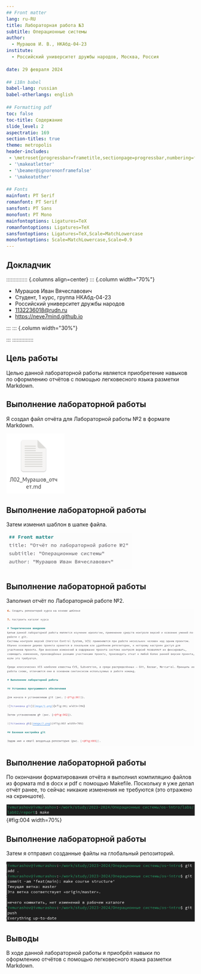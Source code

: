 ```yaml
---
## Front matter
lang: ru-RU
title: Лабораторная работа №3
subtitle: Операционные системы
author:
  - Мурашов И. В., НКАбд-04-23
institute:
  - Российский университет дружбы народов, Москва, Россия
  
date: 29 февраля 2024

## i18n babel
babel-lang: russian
babel-otherlangs: english

## Formatting pdf
toc: false
toc-title: Содержание
slide_level: 2
aspectratio: 169
section-titles: true
theme: metropolis
header-includes:
 - \metroset{progressbar=frametitle,sectionpage=progressbar,numbering=fraction}
 - '\makeatletter'
 - '\beamer@ignorenonframefalse'
 - '\makeatother'
 
## Fonts
mainfont: PT Serif
romanfont: PT Serif
sansfont: PT Sans
monofont: PT Mono
mainfontoptions: Ligatures=TeX
romanfontoptions: Ligatures=TeX
sansfontoptions: Ligatures=TeX,Scale=MatchLowercase
monofontoptions: Scale=MatchLowercase,Scale=0.9
---
```


## Докладчик

:::::::::::::: {.columns align=center}
::: {.column width="70%"}

  * Мурашов Иван Вячеславович
  * Cтудент, 1 курс, группа НКАбд-04-23
  * Российский университет дружбы народов
  * [1132236018@rudn.ru](mailto:1132236018@rudn.ru)
  * <https://neve7mind.github.io>

:::
::: {.column width="30%"}

:::
::::::::::::::

## Цель работы

Целью данной лабораторной работы является приобретение навыков по оформлению отчётов с помощью легковесного языка разметки Markdown.

## Выполнение лабораторной работы

Я создал файл отчёта для Лабораторной работы №2 в формате Markdown.

![Создание файла](image/1.png)

## Выполнение лабораторной работы

Затем изменил шаблон в шапке файла.

![Редактирование шаблона](image/2.png)

## Выполнение лабораторной работы

Заполнил отчёт по Лабораторной работе №2.

![Выполнение отчёта](image/3.png)

## Выполнение лабораторной работы

По окончании форматирования отчёта я выполнил компиляцию файлов из формата md в docx и pdf с помощью Makefile. Поскольку я уже делал отчёт ранее, то сейчас никакие изменения не требуются (это отражено на скриншоте).

![Компиляция файлов docx и pdf](image/4.png){#fig:004 width=70%}

## Выполнение лабораторной работы

Затем я отправил созданные файлы на глобальный репозиторий.

![Отправка файлов на сервер](image/5.png)

## Выводы

В ходе данной лабораторной работы я приобрёл навыки по оформлению отчётов с помощью легковесного языка разметки Markdown.
